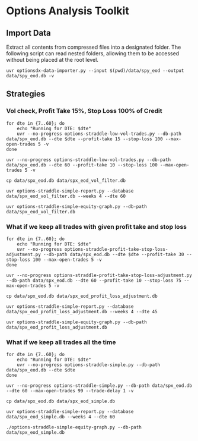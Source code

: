 # Options Analysis Toolkit

## Import Data

Extract all contents from compressed files into a designated folder.
The following script can read nested folders, allowing them to be accessed without being placed at the root level.

```shell
uvr optionsdx-data-importer.py --input $(pwd)/data/spy_eod --output data/spy_eod.db -v
```

## Strategies

### Vol check, Profit Take 15%, Stop Loss 100% of Credit

```shell
for dte in {7..60}; do
    echo "Running for DTE: $dte"
    uvr --no-progress options-straddle-low-vol-trades.py --db-path data/spx_eod.db --dte $dte --profit-take 15 --stop-loss 100 --max-open-trades 5 -v
done
```

```shell
uvr --no-progress options-straddle-low-vol-trades.py --db-path data/spx_eod.db --dte 60 --profit-take 10 --stop-loss 100 --max-open-trades 5 -v
```

```shell
cp data/spx_eod.db data/spx_eod_vol_filter.db
```

```shell
uvr options-straddle-simple-report.py --database data/spx_eod_vol_filter.db --weeks 4 --dte 60
```

```shell
uvr options-straddle-simple-equity-graph.py --db-path data/spx_eod_vol_filter.db
```

### What if we keep all trades with given profit take and stop loss

```shell
for dte in {7..60}; do
    echo "Running for DTE: $dte"
    uvr --no-progress options-straddle-profit-take-stop-loss-adjustment.py --db-path data/spx_eod.db --dte $dte --profit-take 30 --stop-loss 100 --max-open-trades 5 -v
done
```

```shell
uvr --no-progress options-straddle-profit-take-stop-loss-adjustment.py --db-path data/spx_eod.db --dte 60 --profit-take 10 --stop-loss 75 --max-open-trades 5 -v
```

```shell
cp data/spx_eod.db data/spx_eod_profit_loss_adjustment.db
```

```shell
uvr options-straddle-simple-report.py --database data/spx_eod_profit_loss_adjustment.db --weeks 4 --dte 45
```

```shell
uvr options-straddle-simple-equity-graph.py --db-path data/spx_eod_profit_loss_adjustment.db
```

### What if we keep all trades all the time

```shell
for dte in {7..60}; do
    echo "Running for DTE: $dte"
    uvr --no-progress options-straddle-simple.py --db-path data/spx_eod.db --dte $dte
done
```

```shell
uvr --no-progress options-straddle-simple.py --db-path data/spx_eod.db --dte 60 --max-open-trades 99 --trade-delay 1 -v
```

```shell
cp data/spx_eod.db data/spx_eod_simple.db
```

```shell
uvr options-straddle-simple-report.py --database data/spx_eod_simple.db --weeks 4 --dte 60
```

```shell
./options-straddle-simple-equity-graph.py --db-path data/spx_eod_simple.db
```
